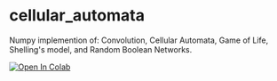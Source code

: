 # cellular_automata

Numpy implemention of: Convolution, Cellular Automata, Game of Life, Shelling's model, and Random Boolean Networks.


[![Open In Colab](https://colab.research.google.com/assets/colab-badge.svg)](https://colab.research.google.com/github/danadler-dev/cellular_automata/blob/main/ca_grid_sim.ipynb?usp=sharing)

